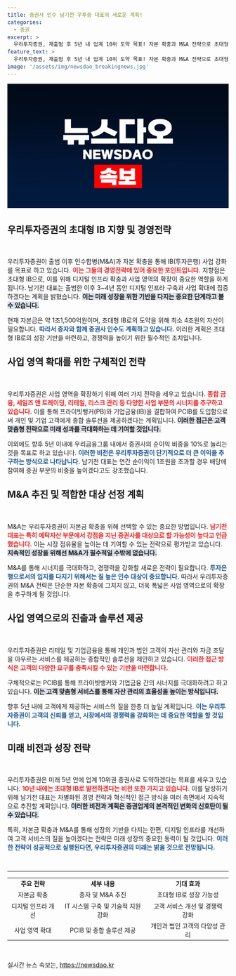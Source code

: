 ```yaml
---
title: 증권사 인수 남기천 우투증 대표의 새로운 계획!
categories:
  - 증권
excerpt: >
  우리투자증권, 재출범 후 5년 내 업계 10위 도약 목표! 자본 확충과 M&A 전략으로 초대형 IB로의 길을 열려는 그들의 야심, 자세한 내용을 클릭해 확인하세요!
feature_text: >
  우리투자증권, 재출범 후 5년 내 업계 10위 도약 목표! 자본 확충과 M&A 전략으로 초대형 IB로의 길을 열려는 그들의 야심, 자세한 내용을 클릭해 확인하세요!
image: '/assets/img/newsdao_breakingnews.jpg'
---
```


<p><img src="/assets/img/newsdao_breakingnews.jpg" alt="flaretime 속보" /></p>

<h2 data-ke-size="size26">우리투자증권의 초대형 IB 지향 및 경영전략</h2>

<p data-ke-size="size16">&nbsp;</p>

<p>우리투자증권이 출범 이후 인수합병(M&amp;A)과 자본 확충을 통해 IB(투자은행) 사업 강화를 목표로 하고 있습니다. <b><span style="color: #ee2323;">이는 그들의 경영전략에 있어 중요한 포인트입니다.</span></b> 지향점은 초대형 IB으로, 이를 위해 디지털 인프라 확충과 사업 영역의 확장이 중요한 역할을 하게 됩니다. 남기천 대표는 출범한 이후 3~4년 동안 디지털 인프라 구축과 사업 확대에 집중하겠다는 계획을 밝혔습니다. <b><span style="background-color: #21538527;">이는 미래 성장을 위한 기반을 다지는 중요한 단계라고 볼 수 있습니다.</span></b> </p>

<p>현재 자본금은 약 1조1,500억원이며, 초대형 IB로의 도약을 위해 최소 4조원의 자산이 필요합니다. <b><span style="color: #1a5490;">따라서 증자와 함께 증권사 인수도 계획하고 있습니다.</span></b> 이러한 계획은 초대형 IB로의 성장 기반을 마련하고, 경쟁력을 높이기 위한 필수적인 조치입니다.</p>

<h2 data-ke-size="size26">사업 영역 확대를 위한 구체적인 전략</h2>

<p data-ke-size="size16">&nbsp;</p>

<p>우리투자증권은 사업 영역을 확장하기 위해 여러 가지 전략을 세우고 있습니다. <b><span style="color: #ee2323;">종합 금융, 세일즈 앤 트레이딩, 리테일, 리스크 관리 등 다양한 사업 부문의 시너지를 추구하고 있습니다.</span></b> 이를 통해 프라이빗뱅커(PB)와 기업금융(IB)을 결합하여 PCIB를 도입함으로써 개인 및 기업 고객에게 종합 솔루션을 제공하겠다는 계획입니다. <b><span style="background-color: #21538527;">이러한 접근은 고객 맞춤형 전략으로 미래 성과를 극대화하는 데 기여할 것입니다.</span></b> </p>

<p>이외에도 향후 5년 이내에 우리금융그룹 내에서 증권사의 순이익 비중을 10%로 늘리는 것을 목표로 하고 있습니다. <b><span style="color: #1a5490;"> 이러한 비전은 우리투자증권이 단기적으로 더 큰 이익을 추구하는 방식으로 나타납니다.</span></b> 남기천 대표는 연간 순이익이 1조원을 초과할 경우 배당에 참여해 증권 부문의 비중을 높이겠다고도 강조했습니다.</p>

<h2 data-ke-size="size26">M&A 추진 및 적합한 대상 선정 계획</h2>

<p data-ke-size="size16">&nbsp;</p>

<p>M&amp;A는 우리투자증권이 자본금 확충을 위해 선택할 수 있는 중요한 방법입니다. <b><span style="color: #ee2323;">남기천 대표는 특히 예탁자산 부문에서 강점을 지닌 증권사를 대상으로 할 가능성이 높다고 언급했습니다.</span></b> 이는 시장 점유율을 높이는 데 기여할 수 있는 전략으로 평가받고 있습니다. <b><span style="background-color: #21538527;">지속적인 성장을 위해선 M&amp;A가 필수적일 수밖에 없습니다.</span></b></p>

<p>M&amp;A를 통해 시너지를 극대화하고, 경쟁력을 강화할 새로운 전략이 필요합니다. <b><span style="color: #1a5490;">투자은행으로서의 입지를 다지기 위해서는 질 높은 인수 대상이 중요합니다.</span></b> 따라서 우리투자증권의 M&amp;A 전략은 단순한 자본 확충에 그치지 않고, 더욱 폭넓은 사업 영역으로의 확장을 추구하게 될 것입니다.</p>

<h2 data-ke-size="size26">사업 영역으로의 진출과 솔루션 제공</h2>

<p data-ke-size="size16">&nbsp;</p>

<p>우리투자증권은 리테일 및 기업금융을 통해 개인과 법인 고객의 자산 관리와 자금 조달을 아우르는 서비스를 제공하는 종합적인 솔루션을 제안하고 있습니다. <b><span style="color: #ee2323;">이러한 접근 방식은 고객의 다양한 요구를 충족시킬 수 있는 기반을 마련합니다.</span></b> </p>

<p>구체적으로는 PCIB를 통해 프라이빗뱅커와 기업금융 간의 시너지를 극대화하려고 하고 있습니다. <b><span style="background-color: #21538527;">이는 고객 맞춤형 서비스를 통해 자산 관리의 효율성을 높이는 방식입니다.</span></b></p>

<p>향후 5년 내에 고객에게 제공하는 서비스의 질을 한층 더 높일 계획입니다. <b><span style="color: #1a5490;">이는 우리투자증권이 고객의 신뢰를 얻고, 시장에서의 경쟁력을 강화하는 데 중요한 역할을 할 것입니다.</span></b></p>

<h2 data-ke-size="size26">미래 비전과 성장 전략</h2>

<p data-ke-size="size16">&nbsp;</p>

<p>우리투자증권은 미래 5년 안에 업계 10위권 증권사로 도약하겠다는 목표를 세우고 있습니다. <b><span style="color: #ee2323;">10년 내에는 초대형 IB로 발전하겠다는 비전 또한 가지고 있습니다.</span></b> 이를 달성하기 위해 남기천 대표는 차별화된 경영 전략과 혁신적인 접근 방식을 여러 측면에서 지속적으로 추진할 계획입니다. <b><span style="background-color: #21538527;">이러한 비전과 계획은 증권업계의 본격적인 변화의 신호탄이 될 수 있습니다.</span></b></p>

<p>특히, 자본금 확충과 M&amp;A를 통해 성장의 기반을 다지는 한편, 디지털 인프라를 개선하여 고객 서비스의 질을 높이겠다는 전략은 미래 성장의 중요한 동력이 될 것입니다. <b><span style="color: #1a5490;">이러한 전략이 성공적으로 실행된다면, 우리투자증권의 미래는 밝을 것으로 전망됩니다.</span></b></p>

<p data-ke-size="size16">&nbsp;</p>

<hr />

<table style="width: 100%;">
<tr>
<td style="text-align: center; height: 17px;"><b>주요 전략</b></td>
<td style="text-align: center; height: 17px;"><b>세부 내용</b></td>
<td style="text-align: center; height: 17px;"><b>기대 효과</b></td>
</tr>
<tr>
<td style="text-align: center; height: 17px;">자본금 확충</td>
<td style="text-align: center; height: 17px;">증자 및 M&A 추진</td>
<td style="text-align: center; height: 17px;">초대형 IB로 성장 가능성</td>
</tr>
<tr>
<td style="text-align: center; height: 17px;">디지털 인프라 개선</td>
<td style="text-align: center; height: 17px;">IT 시스템 구축 및 기술적 지원 강화</td>
<td style="text-align: center; height: 17px;">고객 서비스 개선 및 경쟁력 강화</td>
</tr>
<tr>
<td style="text-align: center; height: 17px;">사업 영역 확대</td>
<td style="text-align: center; height: 17px;">PCIB 및 종합 솔루션 제공</td>
<td style="text-align: center; height: 17px;">개인과 법인 고객의 다양성 관리</td>
</tr>
</table>

<p data-ke-size="size16">&nbsp;</p>
실시간 뉴스 속보는, <a href="https://newsdao.kr" rel="dofollow">https://newsdao.kr</a>


